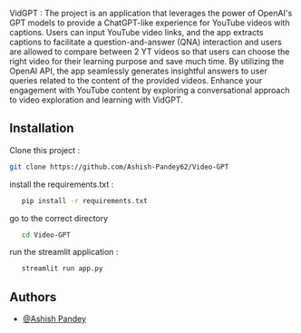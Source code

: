 
VidGPT :
The project is an application that leverages the power of OpenAI's GPT models to provide a ChatGPT-like experience for YouTube videos with captions. Users can input YouTube video links, and the app extracts captions to facilitate a question-and-answer (QNA) interaction and users are allowed to compare between 2 YT videos so that users can choose the right video for their learning purpose and save much time. By utilizing the OpenAI API, the app seamlessly generates insightful answers to user queries related to the content of the provided videos. Enhance your engagement with YouTube content by exploring a conversational approach to video exploration and learning with VidGPT.



## Installation

Clone this project : 

```bash
git clone https://github.com/Ashish-Pandey62/Video-GPT
```

install the requirements.txt :
```bash
   pip install -r requirements.txt 
```
go to the correct directory 
```bash
   cd Video-GPT 
```
run the streamlit application :
```bash
   streamlit run app.py 
```
## Authors

- [@Ashish Pandey](https://github.com/Ashish-Pandey62)


